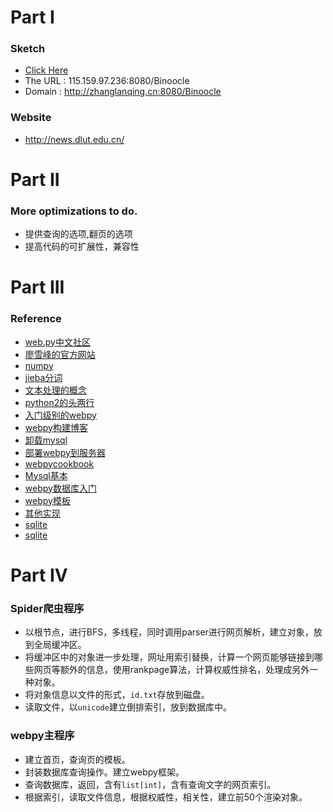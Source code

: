 
# Part I

### Sketch

- [Click Here](http://zhanglanqing.cn:8080/Binoocle)
- The URL : 115.159.97.236:8080/Binoocle
- Domain : http://zhanglanqing.cn:8080/Binoocle

### Website

- http://news.dlut.edu.cn/


# Part II 

### More optimizations to do.

- 提供查询的选项,翻页的选项
- 提高代码的可扩展性，兼容性


# Part III

### Reference

- [web.py中文社区](http://www.zhihu.com/question/24226159)
- [廖雪峰的官方网站](http://www.liaoxuefeng.com/wiki/0014316089557264a6b348958f449949df42a6d3a2e542c000)
- [numpy](http://blog.csdn.net/hickai/article/details/23431843)
- [jieba分词](http://www.oschina.net/p/jieba/)
- [文本处理的概念](http://www.tuicool.com/articles/Q32Y3q)
- [python2的头两行](http://www.crifan.com/python_head_meaning_for_usr_bin_python_coding_utf-8/)
- [入门级别的webpy](http://www.oschina.net/question/5189_4306?fromerr=VLQo08xv)
- [webpy构建博客](http://blog.csdn.net/caleng/article/details/5712850)
- [卸载mysql](http://blog.sina.com.cn/s/blog_9f760b9d010129t8.html)
- [部署webpy到服务器](http://www.liaoxuefeng.com/article/0013738925109653a9f5fe0a82c4984ba8e8174b456d0ce000)
- [webpycookbook](http://doc.outofmemory.cn/python/webpy-cookbook/)
- [Mysql基本](http://www.cnblogs.com/BeginMan/p/3249472.html)
- [webpy数据库入门](http://www.liaoxuefeng.com/article/001373891312159987278f8f31248fd9ad8aca21a3f0e6b000)
- [webpy模板](http://www.jianshu.com/p/7817641efe8d)
- [其他实现](http://blog.csdn.net/napoay/article/details/51477586)
- [sqlite](http://www.yiibai.com/sqlite/sqlite_python.html)
- [sqlite](http://www.cnblogs.com/zibuyu/p/3564408.html)


# Part IV



### Spider爬虫程序

- 以根节点，进行BFS，多线程，同时调用parser进行网页解析，建立对象，放到全局缓冲区。
- 将缓冲区中的对象进一步处理，网址用索引替换，计算一个网页能够链接到哪些网页等额外的信息，使用rankpage算法，计算权威性排名，处理成另外一种对象。
- 将对象信息以文件的形式，```id.txt```存放到磁盘。
- 读取文件，以```unicode```建立倒排索引，放到数据库中。

### webpy主程序

- 建立首页，查询页的模板。
- 封装数据库查询操作。建立webpy框架。
- 查询数据库，返回，含有```list[int]```，含有查询文字的网页索引。
- 根据索引，读取文件信息，根据权威性，相关性，建立前50个渲染对象。




